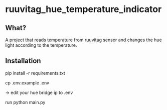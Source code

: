 # ruuvitag_hue_temperature_indicator

## What?
A project that reads temperature from ruuvitag sensor and changes the hue light
according to the temperature.

## Installation
pip install -r requirements.txt

cp .env.example .env

-> edit your hue bridge ip to .env

run python main.py
